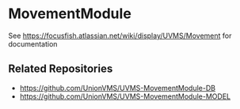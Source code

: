 # MovementModule

See https://focusfish.atlassian.net/wiki/display/UVMS/Movement for documentation

## Related Repositories

* https://github.com/UnionVMS/UVMS-MovementModule-DB
* https://github.com/UnionVMS/UVMS-MovementModule-MODEL
